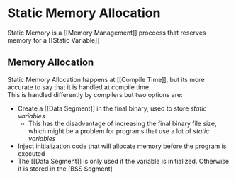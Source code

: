 # Static Memory Allocation
Static Memory is a [[Memory Management]] proccess that reserves memory for a [[Static Variable]]

## Memory Allocation
Static Memory Allocation happens at [[Compile Time]], but its more accurate to say that it is handled at compile time.  
This is handled differently by compilers but two options are:  
- Create a [[Data Segment]] in the final binary, used to store *static variables*
    - This has the disadvantage of increasing the final binary file size, which might be a problem for programs that use a lot of *static variables*
- Inject initialization code that will allocate memory before the program is executed
- The [[Data Segment]] is only used if the variable is initialized. Otherwise it is stored in the [BSS Segment]
